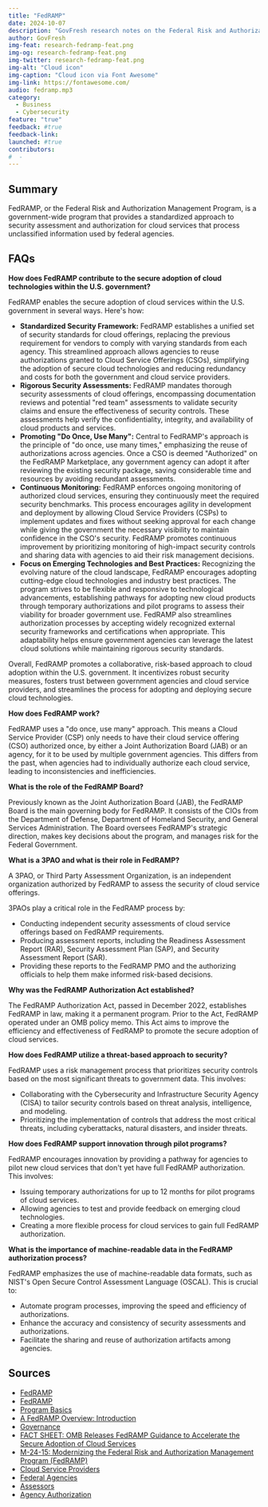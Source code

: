 ```yaml
---
title: "FedRAMP"
date: 2024-10-07
description: "GovFresh research notes on the Federal Risk and Authorization Management Program."
author: GovFresh
img-feat: research-fedramp-feat.png
img-og: research-fedramp-feat.png
img-twitter: research-fedramp-feat.png
img-alt: "Cloud icon"
img-caption: "Cloud icon via Font Awesome"
img-link: https://fontawesome.com/
audio: fedramp.mp3
category:
  - Business
  - Cybersecurity
feature: "true"
feedback: #true
feedback-link: 
launched: #true
contributors:
#  - 
---
```


## Summary

FedRAMP, or the Federal Risk and Authorization Management Program, is a government-wide program that provides a standardized approach to security assessment and authorization for cloud services that process unclassified information used by federal agencies.

## FAQs

**How does FedRAMP contribute to the secure adoption of cloud technologies within the U.S. government?**

FedRAMP enables the secure adoption of cloud services within the U.S. government in several ways. Here's how:

* **Standardized Security Framework:** FedRAMP establishes a unified set of security standards for cloud offerings, replacing the previous requirement for vendors to comply with varying standards from each agency. This streamlined approach allows agencies to reuse authorizations granted to Cloud Service Offerings (CSOs), simplifying the adoption of secure cloud technologies and reducing redundancy and costs for both the government and cloud service providers.
* **Rigorous Security Assessments:** FedRAMP mandates thorough security assessments of cloud offerings, encompassing documentation reviews and potential "red team" assessments to validate security claims and ensure the effectiveness of security controls. These assessments help verify the confidentiality, integrity, and availability of cloud products and services.
* **Promoting "Do Once, Use Many":** Central to FedRAMP's approach is the principle of "do once, use many times," emphasizing the reuse of authorizations across agencies. Once a CSO is deemed "Authorized" on the FedRAMP Marketplace, any government agency can adopt it after reviewing the existing security package, saving considerable time and resources by avoiding redundant assessments.
* **Continuous Monitoring:** FedRAMP enforces ongoing monitoring of authorized cloud services, ensuring they continuously meet the required security benchmarks. This process encourages agility in development and deployment by allowing Cloud Service Providers (CSPs) to implement updates and fixes without seeking approval for each change while giving the government the necessary visibility to maintain confidence in the CSO's security. FedRAMP promotes continuous improvement by prioritizing monitoring of high-impact security controls and sharing data with agencies to aid their risk management decisions.
* **Focus on Emerging Technologies and Best Practices:** Recognizing the evolving nature of the cloud landscape, FedRAMP encourages adopting cutting-edge cloud technologies and industry best practices. The program strives to be flexible and responsive to technological advancements, establishing pathways for adopting new cloud products through temporary authorizations and pilot programs to assess their viability for broader government use. FedRAMP also streamlines authorization processes by accepting widely recognized external security frameworks and certifications when appropriate. This adaptability helps ensure government agencies can leverage the latest cloud solutions while maintaining rigorous security standards.

Overall, FedRAMP promotes a collaborative, risk-based approach to cloud adoption within the U.S. government. It incentivizes robust security measures, fosters trust between government agencies and cloud service providers, and streamlines the process for adopting and deploying secure cloud technologies.

**How does FedRAMP work?**

FedRAMP uses a "do once, use many" approach. This means a Cloud Service Provider (CSP) only needs to have their cloud service offering (CSO) authorized once, by either a Joint Authorization Board (JAB) or an agency, for it to be used by multiple government agencies. This differs from the past, when agencies had to individually authorize each cloud service, leading to inconsistencies and inefficiencies.

**What is the role of the FedRAMP Board?**

Previously known as the Joint Authorization Board (JAB), the FedRAMP Board is the main governing body for FedRAMP. It consists of the CIOs from the Department of Defense, Department of Homeland Security, and General Services Administration. The Board oversees FedRAMP's strategic direction, makes key decisions about the program, and manages risk for the Federal Government.

**What is a 3PAO and what is their role in FedRAMP?**

A 3PAO, or Third Party Assessment Organization, is an independent organization authorized by FedRAMP to assess the security of cloud service offerings.

3PAOs play a critical role in the FedRAMP process by:

* Conducting independent security assessments of cloud service offerings based on FedRAMP requirements.
* Producing assessment reports, including the Readiness Assessment Report (RAR), Security Assessment Plan (SAP), and Security Assessment Report (SAR).
* Providing these reports to the FedRAMP PMO and the authorizing officials to help them make informed risk-based decisions.

**Why was the FedRAMP Authorization Act established?**

The FedRAMP Authorization Act, passed in December 2022, establishes FedRAMP in law, making it a permanent program. Prior to the Act, FedRAMP operated under an OMB policy memo. This Act aims to improve the efficiency and effectiveness of FedRAMP to promote the secure adoption of cloud services.

**How does FedRAMP utilize a threat-based approach to security?**

FedRAMP uses a risk management process that prioritizes security controls based on the most significant threats to government data. This involves:

* Collaborating with the Cybersecurity and Infrastructure Security Agency (CISA) to tailor security controls based on threat analysis, intelligence, and modeling.
* Prioritizing the implementation of controls that address the most critical threats, including cyberattacks, natural disasters, and insider threats.

**How does FedRAMP support innovation through pilot programs?**

FedRAMP encourages innovation by providing a pathway for agencies to pilot new cloud services that don't yet have full FedRAMP authorization. This involves:

* Issuing temporary authorizations for up to 12 months for pilot programs of cloud services.
* Allowing agencies to test and provide feedback on emerging cloud technologies.
* Creating a more flexible process for cloud services to gain full FedRAMP authorization.

**What is the importance of machine-readable data in the FedRAMP authorization process?**

FedRAMP emphasizes the use of machine-readable data formats, such as NIST's Open Secure Control Assessment Language (OSCAL). This is crucial to:

* Automate program processes, improving the speed and efficiency of authorizations.
* Enhance the accuracy and consistency of security assessments and authorizations.
* Facilitate the sharing and reuse of authorization artifacts among agencies.

## Sources

- [FedRAMP](https://www.cisa.gov/zero-trust-maturity-model)
- [FedRAMP](https://www.fedramp.gov/)
- [Program Basics](https://www.fedramp.gov/program-basics/)
- [A FedRAMP Overview: Introduction](https://www.youtube.com/watch?v=I_3YFkmGTt4)
- [Governance](https://www.fedramp.gov/governance/)
- [FACT SHEET: OMB Releases FedRAMP Guidance to Accelerate the Secure Adoption of Cloud Services](https://www.whitehouse.gov/omb/briefing-room/2024/07/26/fact-sheet-omb-releases-fedramp-guidance-to-accelerate-the-secure-adoption-of-cloud-services/)
- [M-24-15: Modernizing the Federal Risk and Authorization Management Program (FedRAMP)](https://www.whitehouse.gov/wp-content/uploads/2024/07/M-24-15-Modernizing-the-Federal-Risk-and-Authorization-Management-Program.pdf)
- [Cloud Service Providers](https://www.fedramp.gov/cloud-service-providers/)
- [Federal Agencies](https://www.fedramp.gov/federal-agencies/)
- [Assessors](https://www.fedramp.gov/assessors/)
- [Agency Authorization](https://www.fedramp.gov/agency-authorization/)
